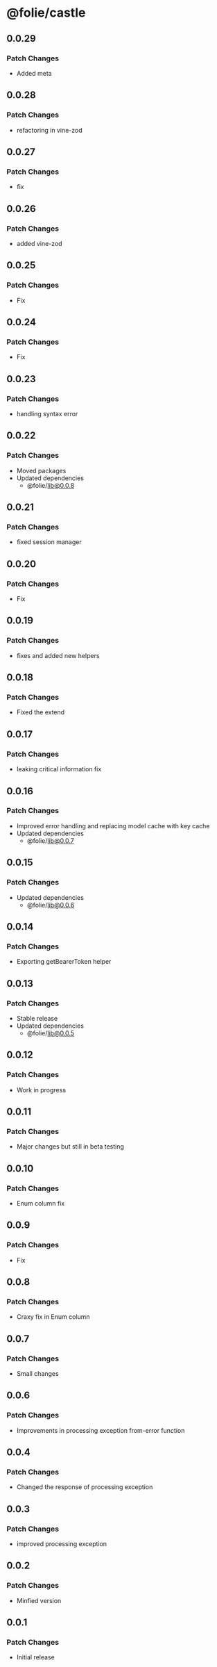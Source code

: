 # @folie/castle

## 0.0.29

### Patch Changes

- Added meta

## 0.0.28

### Patch Changes

- refactoring in vine-zod

## 0.0.27

### Patch Changes

- fix

## 0.0.26

### Patch Changes

- added vine-zod

## 0.0.25

### Patch Changes

- Fix

## 0.0.24

### Patch Changes

- Fix

## 0.0.23

### Patch Changes

- handling syntax error

## 0.0.22

### Patch Changes

- Moved packages
- Updated dependencies
  - @folie/lib@0.0.8

## 0.0.21

### Patch Changes

- fixed session manager

## 0.0.20

### Patch Changes

- Fix

## 0.0.19

### Patch Changes

- fixes and added new helpers

## 0.0.18

### Patch Changes

- Fixed the extend

## 0.0.17

### Patch Changes

- leaking critical information fix

## 0.0.16

### Patch Changes

- Improved error handling and replacing model cache with key cache
- Updated dependencies
  - @folie/lib@0.0.7

## 0.0.15

### Patch Changes

- Updated dependencies
  - @folie/lib@0.0.6

## 0.0.14

### Patch Changes

- Exporting getBearerToken helper

## 0.0.13

### Patch Changes

- Stable release
- Updated dependencies
  - @folie/lib@0.0.5

## 0.0.12

### Patch Changes

- Work in progress

## 0.0.11

### Patch Changes

- Major changes but still in beta testing

## 0.0.10

### Patch Changes

- Enum column fix

## 0.0.9

### Patch Changes

- Fix

## 0.0.8

### Patch Changes

- Craxy fix in Enum column

## 0.0.7

### Patch Changes

- Small changes

## 0.0.6

### Patch Changes

- Improvements in processing exception from-error function

## 0.0.4

### Patch Changes

- Changed the response of processing exception

## 0.0.3

### Patch Changes

- improved processing exception

## 0.0.2

### Patch Changes

- Minfied version

## 0.0.1

### Patch Changes

- Initial release
